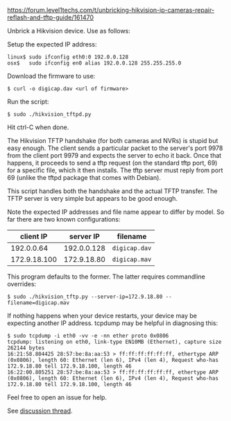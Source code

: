 https://forum.level1techs.com/t/unbricking-hikvision-ip-cameras-repair-reflash-and-tftp-guide/161470


Unbrick a Hikvision device. Use as follows:

Setup the expected IP address:

    linux$ sudo ifconfig eth0:0 192.0.0.128
    osx$   sudo ifconfig en0 alias 192.0.0.128 255.255.255.0

Download the firmware to use:

    $ curl -o digicap.dav <url of firmware>

Run the script:

    $ sudo ./hikvision_tftpd.py

Hit ctrl-C when done.

The Hikvision TFTP handshake (for both cameras and NVRs) is stupid but easy
enough. The client sends a particular packet to the server's port 9978 from
the client port 9979 and expects the server to echo it back.  Once that
happens, it proceeds to send a tftp request (on the standard tftp port, 69)
for a specific file, which it then installs. The tftp server must reply
from port 69 (unlike the tftpd package that comes with Debian).

This script handles both the handshake and the actual TFTP transfer.
The TFTP server is very simple but appears to be good enough.

Note the expected IP addresses and file name appear to differ by model. So far
there are two known configurations:

| client IP    | server IP    | filename      |
| ------------ | ------------ | ------------- |
| 192.0.0.64   | 192.0.0.128  | `digicap.dav` |
| 172.9.18.100 | 172.9.18.80  | `digicap.mav` |

This program defaults to the former. The latter requires commandline overrides:

    $ sudo ./hikvision_tftp.py --server-ip=172.9.18.80 --filename=digicap.mav

If nothing happens when your device restarts, your device may be expecting
another IP address. tcpdump may be helpful in diagnosing this:

    $ sudo tcpdump -i eth0 -vv -e -nn ether proto 0x0806
    tcpdump: listening on eth0, link-type EN10MB (Ethernet), capture size 262144 bytes
    16:21:58.804425 28:57:be:8a:aa:53 > ff:ff:ff:ff:ff:ff, ethertype ARP (0x0806), length 60: Ethernet (len 6), IPv4 (len 4), Request who-has 172.9.18.80 tell 172.9.18.100, length 46
    16:22:00.805251 28:57:be:8a:aa:53 > ff:ff:ff:ff:ff:ff, ethertype ARP (0x0806), length 60: Ethernet (len 6), IPv4 (len 4), Request who-has 172.9.18.80 tell 172.9.18.100, length 46

Feel free to open an issue for help.

See [discussion thread](https://www.ipcamtalk.com/showthread.php/3647-Hikvision-DS-2032-I-Console-Recovery).
